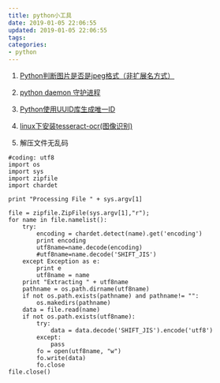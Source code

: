 ```yaml
---
title: python小工具
date: 2019-01-05 22:06:55
updated: 2019-01-05 22:06:55
tags:
categories:
- python
---
```


1. [Python判断图片是否是jpeg格式（非扩展名方式）](http://outofmemory.cn/code-snippet/35749/python-test-jpeg-file-with-header-or-PIL-library) 

2. [python daemon 守护进程](http://blog.csdn.net/snleo/article/details/4410305)

3. [Python使用UUID库生成唯一ID](http://www.cnblogs.com/dkblog/archive/2011/10/10/2205200.html)

4. [linux下安装tesseract-ocr(图像识别)](http://blog.csdn.net/yoara/article/details/42392659)

5. 解压文件无乱码
~~~
#coding: utf8
import os
import sys
import zipfile
import chardet

print "Processing File " + sys.argv[1]

file = zipfile.ZipFile(sys.argv[1],"r");
for name in file.namelist():
    try:
        encoding = chardet.detect(name).get('encoding')
        print encoding
        utf8name=name.decode(encoding)
        #utf8name=name.decode('SHIFT_JIS')
    except Exception as e:
        print e
        utf8name = name
    print "Extracting " + utf8name
    pathname = os.path.dirname(utf8name)
    if not os.path.exists(pathname) and pathname!= "":
        os.makedirs(pathname)
    data = file.read(name)
    if not os.path.exists(utf8name):
        try:
            data = data.decode('SHIFT_JIS').encode('utf8')
        except:
            pass
        fo = open(utf8name, "w")
        fo.write(data)
        fo.close
file.close()
~~~